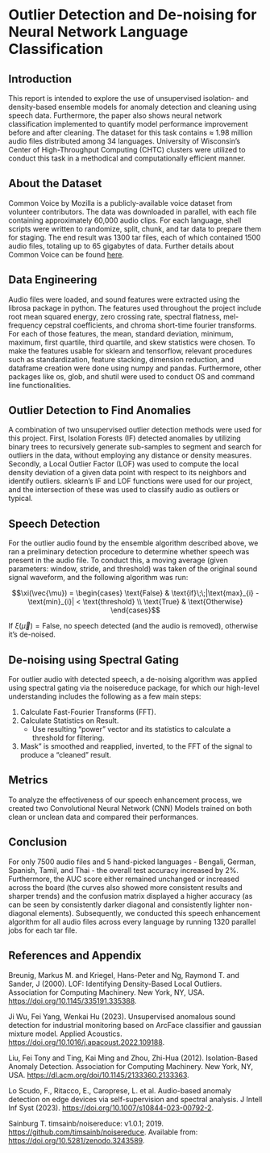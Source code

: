 # Outlier Detection and De-noising for Neural Network Language Classification

## Introduction

This report is intended to explore the use of unsupervised isolation- and density-based ensemble models for anomaly detection and cleaning using speech data. Furthermore, the paper also shows neural network classification implemented to quantify model performance improvement before and after cleaning. The dataset for this task contains ≈ 1.98 million audio files distributed among 34 languages. University of Wisconsin’s Center of High-Throughput Computing (CHTC) clusters were utilized to conduct this task in a methodical and computationally efficient manner.

## About the Dataset

Common Voice by Mozilla is a publicly-available voice dataset from volunteer contributors. The data was downloaded in parallel, with each file containing approximately 60,000 audio clips. For each language, shell scripts were written to randomize, split, chunk, and tar data to prepare them for staging. The end result was 1300 tar files, each of which contained 1500 audio files, totaling up to 65 gigabytes of data. Further details about Common Voice can be found [here](https://commonvoice.mozilla.org/en/about).

## Data Engineering

Audio files were loaded, and sound features were extracted using the librosa package in python. The features used throughout the project include root mean squared energy, zero crossing rate, spectral flatness, mel-frequency cepstral coefficients, and chroma short-time fourier transforms. For each of those features, the mean, standard deviation, minimum, maximum, first quartile, third quartile, and skew statistics were chosen. To make the features usable for sklearn and tensorflow, relevant procedures such as standardization, feature stacking, dimension reduction, and dataframe creation were done using numpy and pandas. Furthermore, other packages like os, glob, and shutil were used to conduct OS and command line functionalities.

## Outlier Detection to Find Anomalies

A combination of two unsupervised outlier detection methods were used for this project. First, Isolation Forests (IF) detected anomalies by utilizing binary trees to recursively generate sub-samples to segment and search for outliers in the data, without employing any distance or density measures. Secondly, a Local Outlier Factor (LOF) was used to compute the local density deviation of a given data point with respect to its neighbors and identify outliers. sklearn’s IF and LOF functions were used for our project, and the intersection of these was used to classify audio as outliers or typical.

## Speech Detection

For the outlier audio found by the ensemble algorithm described above, we ran a preliminary detection procedure to determine whether speech was present in the audio file. To conduct this, a moving average (given parameters: window, stride, and threshold) was taken of the original sound signal waveform, and the following algorithm was run:

```math
\xi(\vec{\mu}) = \begin{cases} \text{False} & \text{if}\;\;|\text{max}_{i} - \text{min}_{i}| < \text{threshold} \\ \text{True} & \text{Otherwise} \end{cases}
```

If $\xi(\vec{\mu}) = \text{False}$, no speech detected (and the audio is removed), otherwise it’s de-noised.

## De-noising using Spectral Gating

For outlier audio with detected speech, a de-noising algorithm was applied using spectral gating via the noisereduce package, for which our high-level understanding includes the following as a few main steps:

1. Calculate Fast-Fourier Transforms (FFT).
2. Calculate Statistics on Result.
   * Use resulting “power” vector and its statistics to calculate a threshold for filtering.
3. Mask” is smoothed and reapplied, inverted, to the FFT of the signal to produce a “cleaned” result.

## Metrics

To analyze the effectiveness of our speech enhancement process, we created two Convolutional Neural Network (CNN) Models trained on both clean or unclean data and compared their performances.

## Conclusion

For only 7500 audio files and 5 hand-picked languages - Bengali, German, Spanish, Tamil, and Thai - the overall test accuracy increased by 2%. Furthermore, the AUC score either remained unchanged or increased across the board (the curves also showed more consistent results and sharper trends) and the confusion matrix displayed a higher accuracy (as can be seen by consistently darker diagonal and consistently lighter non-diagonal elements). Subsequently, we conducted this speech enhancement algorithm for all audio files across every language by running 1320 parallel jobs for each tar file.

## References and Appendix

Breunig, Markus M. and Kriegel, Hans-Peter and Ng, Raymond T. and Sander, J (2000). LOF: Identifying Density-Based Local Outliers. Association for Computing Machinery. New York, NY, USA. https://doi.org/10.1145/335191.335388.

Ji Wu, Fei Yang, Wenkai Hu (2023). Unsupervised anomalous sound detection for industrial monitoring based on ArcFace classifier and gaussian mixture model. Applied Acoustics. https://doi.org/10.1016/j.apacoust.2022.109188.

Liu, Fei Tony and Ting, Kai Ming and Zhou, Zhi-Hua (2012). Isolation-Based Anomaly Detection. Association for Computing Machinery. New York, NY, USA. https://dl.acm.org/doi/10.1145/2133360.2133363.

Lo Scudo, F., Ritacco, E., Caroprese, L. et al. Audio-based anomaly detection on edge devices via self-supervision and spectral analysis. J Intell Inf Syst (2023). https://doi.org/10.1007/s10844-023-00792-2.

Sainburg T. timsainb/noisereduce: v1.0.1; 2019. https://github.com/timsainb/noisereduce. Available from: https://doi.org/10.5281/zenodo.3243589.
